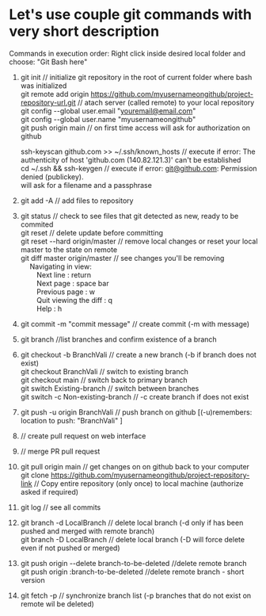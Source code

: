# Let's use couple git commands with very short description
 Commands in execution order:
Right click inside desired local folder and choose: "Git Bash here"

1. git init // initialize git repository in the root of current folder where bash was initialized <br>
   git remote add origin	https://github.com/myusernameongithub/project-repository-url.git // atach server (called remote) to your local repository <br>
   git config --global user.email "youremail@email.com" <br>
   git config --global user.name "myusernameongithub" <br>
   git push origin main  // on first time access will ask for authorization on github <br>

   ssh-keyscan github.com >> ~/.ssh/known_hosts   // execute if error: The authenticity of host 'github.com (140.82.121.3)' can't be established <br>
   cd ~/.ssh && ssh-keygen                        // execute if error: git@github.com: Permission denied (publickey). <br>
                    will ask for a filename and a passphrase <br>

2. git add -A	// add files to repository 
3. git status	// check to see files that git detected as new, ready to be commited <br>
   git reset	// delete update before committing <br>
   git reset --hard origin/master  //  remove local changes or reset your local master to the state on remote <br>
   git diff master origin/master 	// see changes you'll be removing <br>
		&emsp; Navigating in view:  <br>
			&emsp;&emsp; Next line             : return  <br>
			&emsp;&emsp; Next page             : space bar <br>
			&emsp;&emsp; Previous page         : w <br>
			&#09;&emsp;&emsp; Quit viewing the diff : q <br>
			&emsp;&emsp; Help                  : h <br>
4. git commit -m "commit message" // create commit (-m with message)
5. git branch	//list branches and confirm existence of a branch
6. git checkout -b BranchVali // create a new branch (-b if branch does not exist)  <br>
   git checkout    BranchVali // switch to existing branch <br>
   git checkout main  // switch back to primary branch <br>
   git switch Existing-branch  // switch between branches <br>
   git switch -c Non-existing-branch // -c create branch if does not exist <br>
7. git push -u origin BranchVali     // push branch on github [(-u)remembers: location to push: "BranchVali" ]
8. // create pull request on web interface
9. // merge PR pull request
10. git pull origin main  // get changes on on github back to your computer  <br>
    git clone https://github.com/myusernameongithub/project-repository-link  // Copy entire repository (only once) to local machine (authorize asked if required)
11. git log  // see all commits
12. git branch -d LocalBranch // delete local branch (-d only if has been pushed and merged with remote branch)  <br>
    git branch -D LocalBranch // delete local branch (-D will force delete even if not pushed or merged)
13. git push origin --delete branch-to-be-deleted  //delete remote branch  <br>
    git push origin :branch-to-be-deleted  	   //delete remote branch - short version
15. git fetch -p  //  synchronize branch list (-p branches that do not exist on remote wil be deleted)
